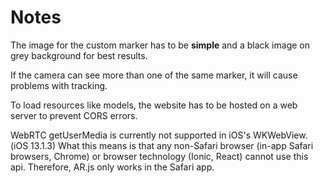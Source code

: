 # Notes

The image for the custom marker has to be **simple** and a black image on grey background for best results.

If the camera can see more than one of the same marker, it will cause problems with tracking.

To load resources like models, the website has to be hosted on a web server to prevent CORS errors.

WebRTC getUserMedia is currently not supported in iOS's WKWebView. (iOS 13.1.3) What this means is that any non-Safari browser (in-app Safari browsers, Chrome) or browser technology (Ionic, React) cannot use this api. Therefore, AR.js only works in the Safari app.
